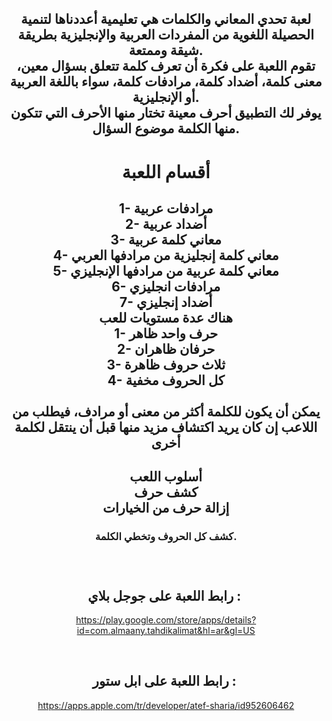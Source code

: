 <h2 style="text-align: center;">لعبة تحدي المعاني والكلمات هي تعليمية أعددناها لتنمية الحصيلة اللغوية من المفردات العربية والإنجليزية بطريقة شيقة وممتعة. <br />تقوم اللعبة على فكرة أن تعرف كلمة تتعلق بسؤال معين، معنى كلمة، أضداد كلمة، مرادفات كلمة، سواء باللغة العربية أو الإنجليزية.<br />يوفر لك التطبيق أحرف معينة تختار منها الأحرف التي تتكون منها الكلمة موضوع السؤال.</h2>
<h1 style="text-align: center;">أقسام اللعبة</h1>
<h2 style="text-align: center;">1- مرادفات عربية<br />2- أضداد عربية<br />3- معاني كلمة عربية<br />4- معاني كلمة إنجليزية من مرادفها العربي<br />5- معاني كلمة عربية من مرادفها الإنجليزي<br />6- مرادفات انجليزي<br />7- أضداد إنجليزي<br />هناك عدة مستويات للعب<br />1- حرف واحد ظاهر<br />2- حرفان ظاهران<br />3- ثلاث حروف ظاهرة<br />4- كل الحروف مخفية<br /><br />يمكن أن يكون للكلمة أكثر من معنى أو مرادف، فيطلب من اللاعب إن كان يريد اكتشاف مزيد منها قبل أن ينتقل لكلمة أخرى</h2>
<h2 style="text-align: center;">أسلوب اللعب<br />كشف حرف<br />إزالة حرف من الخيارات</h2>
<h3 style="text-align: center;">كشف كل الحروف وتخطي الكلمة.</h3>
<h3 style="text-align: center;">&nbsp;</h3>
<h2 style="text-align: center;">رابط اللعبة على جوجل بلاي :&nbsp;</h2>
<p style="text-align: center;"><a href="https://play.google.com/store/apps/details?id=com.almaany.tahdikalimat&amp;hl=ar&amp;gl=US">https://play.google.com/store/apps/details?id=com.almaany.tahdikalimat&amp;hl=ar&amp;gl=US</a></p>
<p style="text-align: center;">&nbsp;</p>
<h2 style="text-align: center;">رابط اللعبة على ابل&nbsp;ستور :&nbsp;</h2>
<p style="text-align: center;"><a href="https://apps.apple.com/tr/developer/atef-sharia/id952606462">https://apps.apple.com/tr/developer/atef-sharia/id952606462</a></p>
<h2 style="text-align: center;">&nbsp;</h2>
